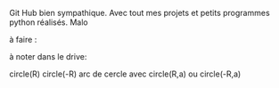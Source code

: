 Git Hub bien sympathique.
Avec tout mes projets et petits programmes python réalisés.
Malo 


à faire : 




à noter dans le drive: 

circle(R) circle(-R)
arc de cercle avec circle(R,a) ou circle(-R,a)